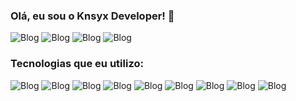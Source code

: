 ### Olá, eu sou o Knsyx Developer! 👋

![Blog](https://img.shields.io/badge/Discord-7289DA?style=for-the-badge&logo=discord&logoColor=white) ![Blog](https://img.shields.io/badge/Twitch-9146FF?style=for-the-badge&logo=twitch&logoColor=white) ![Blog](https://img.shields.io/badge/YouTube-FF0000?style=for-the-badge&logo=youtube&logoColor=white) ![Blog](https://img.shields.io/badge/GitHub-100000?style=for-the-badge&logo=github&logoColor=white)

### Tecnologias que eu utilizo:

![Blog](https://img.shields.io/badge/HTML5-E34F26?style=for-the-badge&logo=html5&logoColor=white) ![Blog](https://img.shields.io/badge/CSS3-1572B6?style=for-the-badge&logo=css3&logoColor=white) ![Blog](https://img.shields.io/badge/Sass-CC6699?style=for-the-badge&logo=sass&logoColor=white) ![Blog](https://img.shields.io/badge/C%23-239120?style=for-the-badge&logo=c-sharp&logoColor=white) ![Blog](https://img.shields.io/badge/C%2B%2B-00599C?style=for-the-badge&logo=c%2B%2B&logoColor=white) ![Blog](https://img.shields.io/badge/MySQL-00000F?style=for-the-badge&logo=mysql&logoColor=white) ![Blog](https://img.shields.io/badge/Tailwind_CSS-38B2AC?style=for-the-badge&logo=tailwind-css&logoColor=white) ![Blog](https://img.shields.io/badge/Bootstrap-563D7C?style=for-the-badge&logo=bootstrap&logoColor=white) ![Blog](https://img.shields.io/badge/JavaScript-323330?style=for-the-badge&logo=javascript&logoColor=F7DF1E)
